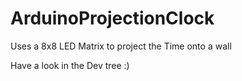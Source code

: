 # ArduinoProjectionClock
Uses a 8x8 LED Matrix to project the Time onto a wall

Have a look in the Dev tree :)
